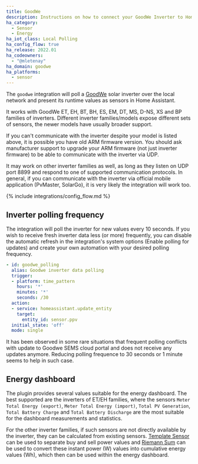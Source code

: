 ```yaml
---
title: GoodWe
description: Instructions on how to connect your GoodWe Inverter to Home Assistant.
ha_category:
  - Sensor
  - Energy
ha_iot_class: Local Polling
ha_config_flow: true
ha_release: 2022.01
ha_codeowners:
  - "@mletenay"
ha_domain: goodwe
ha_platforms:
  - sensor
---
```


The `goodwe` integration will poll a [GoodWe](http://www.goodwe.com/) solar inverter over the local network and present its runtime values as sensors in Home Assistant.

It works with GoodWe ET, EH, BT, BH, ES, EM, DT, MS, D-NS, XS and BP families of inverters. Different inverter families/models expose different sets of sensors, the newer models have usually broader support.

<div class='note'>
If you can't communicate with the inverter despite your model is listed above, it is possible you have old ARM firmware version. You should ask manufacturer support to upgrade your ARM firmware (not just inverter firmware) to be able to communicate with the inverter via UDP.

It may work on other inverter families as well, as long as they listen on UDP port 8899 and respond to one of supported communication protocols. In general, if you can communicate with the inverter via official mobile application (PvMaster, SolarGo), it is very likely the integration will work too.
</div>

{% include integrations/config_flow.md %}

## Inverter polling frequency

The integration will poll the inverter for new values every 10 seconds. If you wish to receive fresh inverter data less (or more) frequently, you can disable the automatic refresh in the integration's system options (Enable polling for updates) and create your own automation with your desired polling frequency.

```yaml
- id: goodwe_polling
  alias: Goodwe inverter data polling
  trigger:
  - platform: time_pattern
    hours: '*'
    minutes: '*'
    seconds: /30
  action:
  - service: homeassistant.update_entity
    target:
      entity_id: sensor.ppv
  initial_state: 'off'
  mode: single
```

<div class='note'>
It has been observed in some rare situations that frequent polling conflicts with update to Goodwe SEMS cloud portal and does not receive any updates anymore. Reducing polling frequence to 30 seconds or 1 minute seems to help in such case.
</div>

## Energy dashboard

The plugin provides several values suitable for the energy dashboard.
The best supported are the inverters of ET/EH families, where the sensors `Meter Total Energy (export)`, `Meter Total Energy (import)`, `Total PV Generation`, `Total Battery Charge` and `Total Battery Discharge` are the most suitable for the dashboard measurements and statistics.

For the other inverter families, if such sensors are not directly available by the inverter, they can be calculated from existing sensors. [Template Sensor](https://www.home-assistant.io/integrations/template/) can be used to separate buy and sell power values and [Riemann Sum](https://www.home-assistant.io/integrations/integration/) can be used to convert these instant power (W) values into cumulative energy values (Wh), which then can be used within the energy dashboard.
